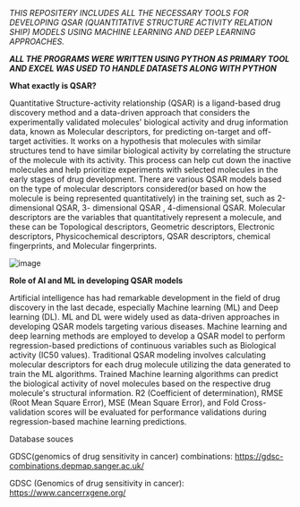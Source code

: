 *THIS REPOSITERY INCLUDES ALL THE NECESSARY TOOLS FOR DEVELOPING QSAR (QUANTITATIVE STRUCTURE ACTIVITY RELATION SHIP) MODELS USING MACHINE LEARNING AND DEEP LEARNING APPROACHES.*

*****ALL THE PROGRAMS WERE WRITTEN USING PYTHON AS PRIMARY TOOL AND EXCEL WAS USED TO HANDLE DATASETS ALONG WITH PYTHON*****

**What exactly is QSAR?**

Quantitative Structure-activity relationship (QSAR) is a ligand-based drug discovery method 
and a data-driven approach that considers the experimentally validated molecules' biological 
activity and drug information data, known as Molecular descriptors, for predicting on-target 
and off-target activities. It works on a hypothesis that molecules with similar structures tend to 
have similar biological activity by correlating the structure of the molecule with its activity. 
This process can help cut down the inactive molecules and help prioritize experiments with 
selected molecules in the early stages of drug development. There are various QSAR models 
based on the type of molecular descriptors considered(or based on how the molecule is 
being represented quantitatively) in the training set, such as 2-dimensional QSAR, 3-
dimensional QSAR , 4-dimensional QSAR. Molecular descriptors are the variables 
that quantitatively represent a molecule, and these can be Topological descriptors, Geometric 
descriptors, Electronic descriptors, Physicochemical descriptors, QSAR descriptors, chemical 
fingerprints, and Molecular fingerprints.

![image](https://github.com/ANUSHKARAMPURI/ML4DrugDesign-QSAR-Modelling-for-Breast-Cancer-Therapeutics/assets/133758533/bc09f552-d855-497b-9d7d-7d70bb5e1ffd)


**Role of AI and ML in developing QSAR models**

Artificial intelligence has had remarkable development in the field of drug discovery in the last 
decade, especially Machine learning (ML) and Deep learning (DL). ML and 
DL were widely used as data-driven approaches in developing QSAR models targeting various 
diseases. Machine learning and deep learning methods are employed to develop a QSAR model to 
perform regression-based predictions of continuous variables such as Biological activity (IC50 
values). Traditional QSAR modeling involves calculating molecular descriptors for each drug 
molecule utilizing the data generated to train the ML algorithms. Trained Machine learning 
algorithms can predict the biological activity of novel molecules based on the respective drug 
molecule's structural information. R2 (Coefficient of determination), RMSE (Root Mean 
Square Error), MSE (Mean Square Error), and Fold Cross-validation scores will be evaluated 
for performance validations during regression-based machine learning predictions.



Database souces

GDSC(genomics of drug sensitivity in cancer) combinations:
https://gdsc-combinations.depmap.sanger.ac.uk/


GDSC (Genomics of drug sensitivity in cancer):
https://www.cancerrxgene.org/


